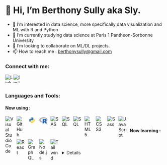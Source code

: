 # 👋 Hi, I’m Berthony Sully aka Sly.

- 👀 I’m interested in data science, more specifically data visualization and ML with R and Python
- 🌱 I’m currently studying data science at Paris 1 Pantheon-Sorbonne University
- 💞️ I’m looking to collaborate on ML/DL projects.
- 📫 How to reach me : berthonysully@gmail.com

<!---
htsull/htsull is a ✨ special ✨ repository because its `README.md` (this file) appears on your GitHub profile.
You can click the Preview link to take a look at your changes.
--->


### Connect with me:
[<img align="left" alt="LinkedIn"  height="26" width="26" src="https://cdn.simpleicons.org/linkedin/#0A66C2" style="padding-right:10;"/>](https://www.linkedin.com/in/b-sully/)
[<img align="left" alt="Instagram"  height="26" width="26" src="https://cdn.simpleicons.org/instagram/#E4405F" style="padding-right:10;"/>](https://www.instagram.com/htsull_/)

<br />
<br />

### Languages and Tools:

#### Now using : 
<img align="left" alt="Visual Studio Code" width="26px" src="https://cdn.jsdelivr.net/gh/devicons/devicon/icons/vscode/vscode-original.svg" style="padding-right:10px;" />
<img align="left" alt="GitHub" width="26px" src="https://user-images.githubusercontent.com/3369400/139448065-39a229ba-4b06-434b-bc67-616e2ed80c8f.png" style="padding-right:10px;" />
<img align="left" alt="Python" width="26px" src="https://raw.githubusercontent.com/github/explore/80688e429a7d4ef2fca1e82350fe8e3517d3494d/topics/python/python.png" style="padding-right:10px;" />
<img align="left" alt="R" width="26px" src="https://raw.githubusercontent.com/github/explore/80688e429a7d4ef2fca1e82350fe8e3517d3494d/topics/r/r.png" style="padding-right:10px;" />
<img align="left" alt="SAS" width="26px" src="https://www.liblogo.com/img-logo/sa7135saef-sas-logo-sas-logo-icon-in-vector-logo.png" style="padding-right:10px;" />
<img align="left" alt="SQL" width="26px" src="https://user-images.githubusercontent.com/31166555/202423758-ffb4e897-94de-4ada-b0a9-fb75a6dc11e2.png" style="padding-right:10px;" />
<img align="left" alt="SQL" width="26px" src="https://avatars.githubusercontent.com/u/7388996?s=200&v=4" style="padding-right:10px;" />
<img align="left" alt="HTML5" width="26px" src="https://cdn.jsdelivr.net/gh/devicons/devicon/icons/html5/html5-original.svg" style="padding-right:10px;" />
<img align="left" alt="CSS3" width="26px" src="https://cdn.jsdelivr.net/gh/devicons/devicon/icons/css3/css3-original.svg" style="padding-right:10px;" />
<img align="left" alt="Sass" width="26px" src="https://cdn.jsdelivr.net/gh/devicons/devicon/icons/sass/sass-original.svg" style="padding-right:10px;" />
<img align="left" alt="JavaScript" width="26px" src="https://cdn.jsdelivr.net/gh/devicons/devicon/icons/javascript/javascript-original.svg" style="padding-right:10px;" />
<br />

#### Now learning :
<img align="left" alt="React" width="26px" src="https://cdn.jsdelivr.net/gh/devicons/devicon/icons/react/react-original.svg" style="padding-right:10px;" />
<img align="left" alt="GraphQL" width="26px" src="https://cdn.jsdelivr.net/gh/devicons/devicon/icons/graphql/graphql-plain.svg" style="padding-right:10px;" />
<img align="left" alt="Node.js" width="26px" src="https://cdn.jsdelivr.net/gh/devicons/devicon/icons/nodejs/nodejs-original.svg" style="padding-right:10px;" />
<img align="left" alt="Tailwind" width="26px" src="https://user-images.githubusercontent.com/31166555/202426495-449b77dc-d35f-4688-998b-6eafd8387bb3.png" style="padding-right:10px;" />


<br />
<br />

<details>
 :zap: GitHub Stats

  <img align="left" alt="htsull's GitHub Stats" src="https://github-readme-stats-htsull.vercel.app/api?username=htsull&count_private=true&show_icons=true&theme=transparent" />

</details>


